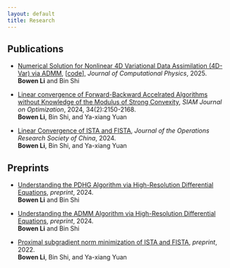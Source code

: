 ```yaml
---
layout: default
title: Research
---
```



## Publications

- [Numerical Solution for Nonlinear 4D Variational Data Assimilation (4D-Var) via ADMM](https://arxiv.org/abs/2410.04471), [[code](https://github.com/bowenmath/4D-Var-via-ADMM)], *Journal of Computational Physics*, 2025.  
**Bowen Li** and Bin Shi

- [Linear convergence of Forward-Backward Accelrated Algorithms without Knowledge of the Modulus of Strong Convexity](https://epubs.siam.org/doi/full/10.1137/23M158111X), *SIAM Journal on Optimization*, 2024, 34(2):2150-2168.  
**Bowen Li**, Bin Shi, and Ya-xiang Yuan

- [Linear Convergence of ISTA and FISTA](https://link.springer.com/article/10.1007/s40305-024-00561-0), *Journal of the Operations Research Society of China*, 2024.  
**Bowen Li**, Bin Shi, and Ya-xiang Yuan

## Preprints

- [Understanding the PDHG Algorithm via High-Resolution Differential Equations](https://arxiv.org/abs/2403.11139), *preprint*, 2024.  
**Bowen Li** and Bin Shi

- [Understanding the ADMM Algorithm via High-Resolution Differential Equations](https://arxiv.org/abs/2401.07096), *preprint*, 2024.  
**Bowen Li** and Bin Shi

- [Proximal subgradient norm minimization of ISTA and FISTA](https://arxiv.org/abs/2211.01610), *preprint*, 2022.  
**Bowen Li**, Bin Shi, and Ya-xiang Yuan
